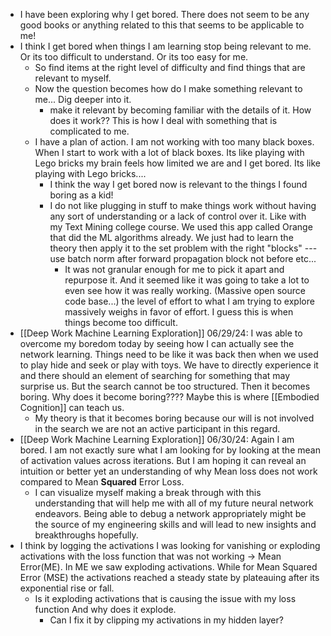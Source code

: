 - I have been exploring why I get bored. There does not seem to be any good books or anything related to this that seems to be applicable to me! 
- I think I get bored when things I am learning stop being relevant to me. Or its too difficult to understand. Or its too easy for me.
	- So find items at the right level of difficulty and find things that are relevant to myself.
	- Now the question becomes how do I make something relevant to me... Dig deeper into it. 
		- make it relevant by becoming familiar with the details of it. How does it work?? This is how I deal with something that is complicated to me.
	- I have a plan of action. I am not working with too many black boxes. When I start to work with a lot of black boxes. Its like playing with Lego bricks my brain feels how limited we are and I get bored. Its like playing with Lego bricks....
		- I think the way I get bored now is relevant to the things I found boring as a kid!
		- I do not like plugging in stuff to make things work without having any sort of understanding or a lack of control over it. Like with my Text Mining college course. We used this app called Orange that did the ML algorithms already. We just had to learn the theory then apply it to the set problem with the right "blocks" --- use batch norm after forward propagation block not before etc...
			- It was not granular enough for me to pick it apart and repurpose it. And it seemed like it was going to take a lot to even see how it was really working. (Massive open source code base...) the level of effort to what I am trying to explore massively weighs in favor of effort. I guess this is when things become too difficult.
- [[Deep Work Machine Learning Exploration]] 06/29/24: I was able to overcome my boredom today by seeing how I can actually see the network learning. Things need to be like it was back then when we used to play hide and seek or play with toys. We have to directly experience it and there should an element of searching for something that may surprise us. But the search cannot be too structured. Then it becomes boring. Why does it become boring???? Maybe this is where [[Embodied Cognition]] can teach us. 
	- My theory is that it becomes boring because our will is not involved in the search we are not an active participant in this regard.
- [[Deep Work Machine Learning Exploration]] 06/30/24: Again I am bored. I am not exactly sure what I am looking for by looking at the mean of activation values across iterations. But I am hoping it can reveal an intuition or better yet an understanding of why Mean loss does not work compared to Mean **Squared** Error Loss.
	- I can visualize myself making a break through with this understanding that will help me with all of my future neural network endeavors. Being able to debug a network appropriately might be the source of my engineering skills and will lead to new insights and breakthroughs hopefully.
- I think by logging the activations I was looking for vanishing or exploding activations with the loss function that was not working -> Mean Error(ME). In ME we saw exploding activations. While for Mean Squared Error (MSE) the activations reached a steady state by plateauing after its exponential rise or fall.
	- Is it exploding activations that is causing the issue with my loss function And why does it explode. 
		- Can I fix it by clipping my activations in my hidden layer?